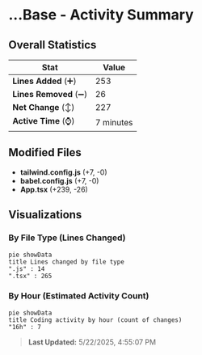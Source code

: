 # ...Base - Activity Summary 

## Overall Statistics

| Stat                   | Value                                                             |
| ---------------------- | ----------------------------------------------------------------- |
| **Lines Added** (➕)   | 253                                          |
| **Lines Removed** (➖) | 26                                        |
| **Net Change** (↕)    | 227                |
| **Active Time** (⌚)   | 7 minutes |


## Modified Files
- **tailwind.config.js** (+7, -0)
- **babel.config.js** (+7, -0)
- **App.tsx** (+239, -26)

## Visualizations

### By File Type (Lines Changed)

```mermaid
pie showData
title Lines changed by file type
".js" : 14
".tsx" : 265
```

### By Hour (Estimated Activity Count)

```mermaid
pie showData
title Coding activity by hour (count of changes)
"16h" : 7
```


> **Last Updated:** 5/22/2025, 4:55:07 PM